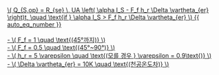 <a href="/eco2_guide_center/1.%20ECO2%20Logic%20Guide/Hee1_Equation_List.html" class="equation-link" target="_blank" rel="noopener noreferrer">
  \( Q_{S,op} = R_{se} \, UA \left( \alpha I_S - F_f h_r \Delta \vartheta_{er} \right)t, \quad \text{if } \alpha I_S > F_f h_r \Delta \vartheta_{er} \) {{ auto_eq_number }}<br>
  <br>
  <span class="note">
    - \( F_f = 1 \quad \text{(45°까지)} \)<br>
    - \( F_f = 0.5 \quad \text{(45°~90°)} \)<br>
    - \( h_r = 5 \varepsilon \quad \text{(모를 경우 } \varepsilon = 0.9\text{)} \)<br>
    - \( \Delta \vartheta_{er} = 10K \quad \text{(천공온도차)} \)
  </span>
</a>
